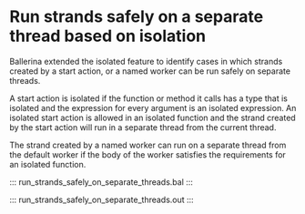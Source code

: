 # Run strands safely on a separate thread based on isolation

Ballerina extended the isolated feature to identify cases in which strands created by a start action, or a named worker can be run safely on separate threads.

A start action is isolated if the function or method it calls has a type that is isolated and the expression for every argument is an isolated expression. An isolated start action is allowed in an isolated function and the strand created by the start action will run in a separate thread from the current thread.

The strand created by a named worker can run on a separate thread from the default worker if the body of the worker satisfies the requirements for an isolated function.

::: run_strands_safely_on_separate_threads.bal :::

::: run_strands_safely_on_separate_threads.out :::
